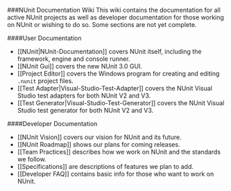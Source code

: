 ###NUnit Documentation Wiki
This wiki contains the documentation for all active NUnit projects as well as developer documentation for those working on NUnit or wishing to do so. Some sections are not yet complete.

####User Documentation
 * [[NUnit|NUnit-Documentation]] covers NUnit itself, including the framework, engine and console runner.
 * [[NUnit Gui]] covers the new NUnit 3.0 GUI.
 * [[Project Editor]] covers the Windows program for creating and editing `.nunit` project files.
 * [[Test Adapter|Visual-Studio-Test-Adapter]] covers the NUnit Visual Studio test adapters for both NUnit V2 and V3.
 * [[Test Generator|Visual-Studio-Test-Generator]] covers the NUnit Visual Studio test generator for both NUnit V2 and V3.

####Developer Documentation
 * [[NUnit Vision]] covers our vision for NUnit and its future.
 * [[NUnit Roadmap]] shows our plans for coming releases.
 * [[Team Practices]] describes how we work on NUnit and the standards we follow.
 * [[Specifications]] are descriptions of features we plan to add.
 * [[Developer FAQ]] contains basic info for those who want to work on NUnit.